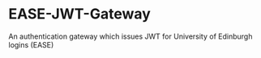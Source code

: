 # EASE-JWT-Gateway
An authentication gateway which issues JWT for University of Edinburgh logins (EASE)
